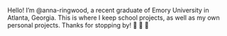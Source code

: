 Hello! I’m @anna-ringwood, a recent graduate of Emory University in Atlanta, Georgia. This is where I keep school projects, as well as my own personal projects. Thanks for stopping by! 🐳 🐳 🐳

<!---
anna-ringwood/anna-ringwood is a ✨ special ✨ repository because its `README.md` (this file) appears on your GitHub profile.
You can click the Preview link to take a look at your changes.
--->
